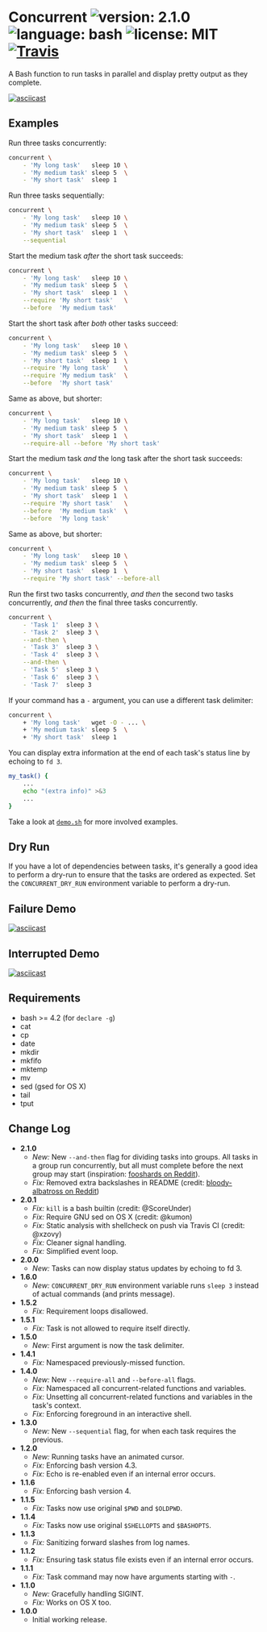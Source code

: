 # Concurrent ![version: 2.1.0](https://img.shields.io/badge/version-2.1.0-green.svg?style=flat-square) ![language: bash](https://img.shields.io/badge/language-bash-blue.svg?style=flat-square) ![license: MIT](https://img.shields.io/badge/license-MIT-blue.svg?style=flat-square) [![Travis](https://img.shields.io/travis/themattrix/bash-concurrent.svg?style=flat-square)](https://travis-ci.org/themattrix/bash-concurrent)

A Bash function to run tasks in parallel and display pretty output as they complete.

[![asciicast](https://asciinema.org/a/34219.png)](https://asciinema.org/a/34219)


## Examples

Run three tasks concurrently:

```bash
concurrent \
    - 'My long task'   sleep 10 \
    - 'My medium task' sleep 5  \
    - 'My short task'  sleep 1
```

Run three tasks sequentially:

```bash
concurrent \
    - 'My long task'   sleep 10 \
    - 'My medium task' sleep 5  \
    - 'My short task'  sleep 1  \
    --sequential
```

Start the medium task *after* the short task succeeds:

```bash
concurrent \
    - 'My long task'   sleep 10 \
    - 'My medium task' sleep 5  \
    - 'My short task'  sleep 1  \
    --require 'My short task'   \
    --before  'My medium task'
```

Start the short task after *both* other tasks succeed:

```bash
concurrent \
    - 'My long task'   sleep 10 \
    - 'My medium task' sleep 5  \
    - 'My short task'  sleep 1  \
    --require 'My long task'    \
    --require 'My medium task'  \
    --before  'My short task'
```

Same as above, but shorter:

```bash
concurrent \
    - 'My long task'   sleep 10 \
    - 'My medium task' sleep 5  \
    - 'My short task'  sleep 1  \
    --require-all --before 'My short task'
```

Start the medium task *and* the long task after the short task succeeds:

```bash
concurrent \
    - 'My long task'   sleep 10 \
    - 'My medium task' sleep 5  \
    - 'My short task'  sleep 1  \
    --require 'My short task'   \
    --before  'My medium task'  \
    --before  'My long task'
```

Same as above, but shorter:

```bash
concurrent \
    - 'My long task'   sleep 10 \
    - 'My medium task' sleep 5  \
    - 'My short task'  sleep 1  \
    --require 'My short task' --before-all
```

Run the first two tasks concurrently,
*and then* the second two tasks concurrently,
*and then* the final three tasks concurrently.

```bash
concurrent \
    - 'Task 1'  sleep 3 \
    - 'Task 2'  sleep 3 \
    --and-then \
    - 'Task 3'  sleep 3 \
    - 'Task 4'  sleep 3 \
    --and-then \
    - 'Task 5'  sleep 3 \
    - 'Task 6'  sleep 3 \
    - 'Task 7'  sleep 3
```

If your command has a `-` argument, you can use a different task delimiter:

```bash
concurrent \
    + 'My long task'   wget -O - ... \
    + 'My medium task' sleep 5  \
    + 'My short task'  sleep 1
```

You can display extra information at the end of each task's status line by
echoing to `fd 3`.

```bash
my_task() {
    ...
    echo "(extra info)" >&3
    ...
}
```

Take a look at [`demo.sh`](demo.sh) for more involved examples.


## Dry Run

If you have a lot of dependencies between tasks, it's generally a good idea to
perform a dry-run to ensure that the tasks are ordered as expected. Set the
`CONCURRENT_DRY_RUN` environment variable to perform a dry-run.


## Failure Demo

[![asciicast](https://asciinema.org/a/34217.png)](https://asciinema.org/a/34217)


## Interrupted Demo

[![asciicast](https://asciinema.org/a/34218.png)](https://asciinema.org/a/34218)


## Requirements

- bash >= 4.2 (for `declare -g`)
- cat
- cp
- date
- mkdir
- mkfifo
- mktemp
- mv
- sed (gsed for OS X)
- tail
- tput


## Change Log

- **2.1.0**
  - *New:* New `--and-then` flag for dividing tasks into groups. All tasks in a group run concurrently, but all must complete before the next group may start (inspiration: [fooshards on Reddit](https://www.reddit.com/r/programming/comments/42n64o/concurrent_bash_function_to_run_tasks_in_parallel/czbxnrh)).
  - *Fix:* Removed extra backslashes in README (credit: [bloody-albatross on Reddit](https://www.reddit.com/r/programming/comments/42n64o/concurrent_bash_function_to_run_tasks_in_parallel/czbrtjg))
- **2.0.1**
  - *Fix:* `kill` is a bash builtin (credit: @ScoreUnder)
  - *Fix:* Require GNU sed on OS X (credit: @kumon)
  - *Fix:* Static analysis with shellcheck on push via Travis CI (credit: @xzovy)
  - *Fix:* Cleaner signal handling.
  - *Fix:* Simplified event loop.
- **2.0.0**
  - *New:* Tasks can now display status updates by echoing to fd 3.
- **1.6.0**
  - *New:* `CONCURRENT_DRY_RUN` environment variable runs `sleep 3` instead of actual commands (and prints message).
- **1.5.2**
  - *Fix:* Requirement loops disallowed.
- **1.5.1**
  - *Fix:* Task is not allowed to require itself directly.
- **1.5.0**
  - *New:* First argument is now the task delimiter.
- **1.4.1**
  - *Fix:* Namespaced previously-missed function.
- **1.4.0**
  - *New:* New `--require-all` and `--before-all` flags.
  - *Fix:* Namespaced all concurrent-related functions and variables.
  - *Fix:* Unsetting all concurrent-related functions and variables in the task's context.
  - *Fix:* Enforcing foreground in an interactive shell.
- **1.3.0**
  - *New:* New `--sequential` flag, for when each task requires the previous.
- **1.2.0**
  - *New:* Running tasks have an animated cursor.
  - *Fix:* Enforcing bash version 4.3.
  - *Fix:* Echo is re-enabled even if an internal error occurs.
- **1.1.6**
  - *Fix:* Enforcing bash version 4.
- **1.1.5**
  - *Fix:* Tasks now use original `$PWD` and `$OLDPWD`.
- **1.1.4**
  - *Fix:* Tasks now use original `$SHELLOPTS` and `$BASHOPTS`.
- **1.1.3**
  - *Fix:* Sanitizing forward slashes from log names.
- **1.1.2**
  - *Fix:* Ensuring task status file exists even if an internal error occurs.
- **1.1.1**
  - *Fix:* Task command may now have arguments starting with `-`.
- **1.1.0**
  - *New:* Gracefully handling SIGINT.
  - *Fix:* Works on OS X too.
- **1.0.0**
  - Initial working release.
